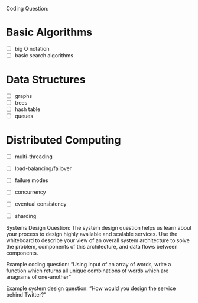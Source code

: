 Coding Question:
# Basic Algorithms
- [ ] big O notation 
- [ ] basic search algorithms

# Data Structures
- [ ] graphs 
- [ ] trees
- [ ] hash table
- [ ] queues

# Distributed Computing
- [ ] multi-threading
- [ ] load-balancing/failover 
- [ ] failure modes 
- [ ] concurrency
- [ ] eventual consistency
- [ ] sharding


Systems Design Question:
The system design question helps us learn about your process to design highly
available and scalable services. Use the whiteboard to describe your view of an overall
system architecture to solve the problem, components of this architecture, and data
flows between components.

Example coding question:
“Using input of an array of words, write a function which returns all unique combinations of
words which are anagrams of one-another”

Example system design question:
“How would you design the service behind Twitter?”

